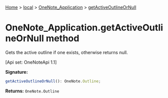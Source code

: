 [Home](./index) &gt; [local](local.md) &gt; [OneNote\_Application](local.onenote_application.md) &gt; [getActiveOutlineOrNull](local.onenote_application.getactiveoutlineornull.md)

# OneNote\_Application.getActiveOutlineOrNull method

Gets the active outline if one exists, otherwise returns null. 

 \[Api set: OneNoteApi 1.1\]

**Signature:**
```javascript
getActiveOutlineOrNull(): OneNote.Outline;
```
**Returns:** `OneNote.Outline`

